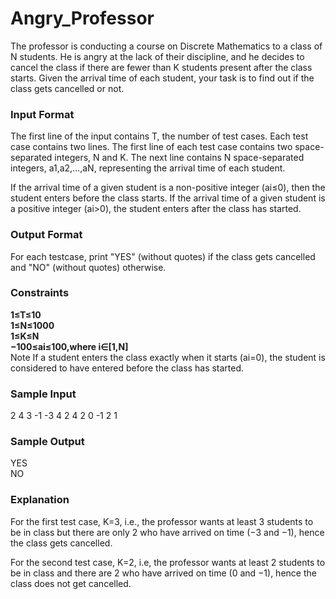 # Angry_Professor
The professor is conducting a course on Discrete Mathematics to a class of N students. He is angry at the lack of their discipline, and he decides to cancel the class if there are fewer than K students present after the class starts.  Given the arrival time of each student, your task is to find out if the class gets cancelled or not.

<h3>Input Format</h3>

The first line of the input contains T, the number of test cases. Each test case contains two lines. 
The first line of each test case contains two space-separated integers, N and K. 
The next line contains N space-separated integers, a1,a2,…,aN, representing the arrival time of each student.

If the arrival time of a given student is a non-positive integer (ai≤0), then the student enters before the class starts. If the arrival time of a given student is a positive integer (ai>0), the student enters after the class has started.

<h3>Output Format</h3>

For each testcase, print "YES" (without quotes) if the class gets cancelled and "NO" (without quotes) otherwise.

<h3>Constraints</h3>
<b>
1≤T≤10 <br/>
1≤N≤1000 <br />
1≤K≤N <br />
−100≤ai≤100,where i∈[1,N] <br />
</b>
Note 
If a student enters the class exactly when it starts (ai=0), the student is considered to have entered before the class has started.

<h3>Sample Input</h3>
2
4 3
-1 -3 4 2
4 2
0 -1 2 1

<h3>Sample Output</h3>
YES <br />
NO
<h3>
Explanation </h3>
For the first test case, K=3, i.e., the professor wants at least 3 students to be in class but there are only 2 who have arrived on time (−3 and −1), hence the class gets cancelled.

For the second test case, K=2, i.e, the professor wants at least 2 students to be in class and there are 2 who have arrived on time (0 and −1), hence the class does not get cancelled.
